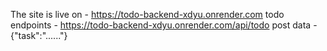 The site is live on - https://todo-backend-xdyu.onrender.com
todo endpoints - https://todo-backend-xdyu.onrender.com/api/todo
post data - {"task":"......"}
 